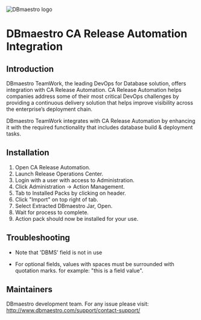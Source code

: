![DBmaestro logo](http://www.dbmaestro.com/wp-content/uploads/2013/02/main-logo1.png)

# DBmaestro CA Release Automation Integration

Introduction
------------

DBmaestro TeamWork, the leading DevOps for Database solution, offers integration with CA Release Automation. CA Release Automation helps companies address some of their most critical DevOps challenges by providing a continuous delivery solution that helps improve visibility across the enterprise’s deployment chain.

DBmaestro TeamWork integrates with CA Release Automation by enhancing it with the required functionality that includes database build & deployment tasks.

Installation
------------

1. Open CA Release Automation.
2. Launch Release Operations Center.
3. Login with a user with access to Administration.
4. Click Administration -> Action Management.
5. Tab to Installed Packs by clicking on header.
6. Click "Import" on top right of tab.
7. Select Extracted DBmaestro Jar, Open.
8. Wait for process to complete.
9. Action pack should now be installed for your use.

Troubleshooting
---------------

* Note that 'DBMS' field is not in use

* For optional fields, values with spaces must be surrounded with quotation marks. for example: "this is a field value".



Maintainers
------------

DBmaestro development team. For any issue please visit: http://www.dbmaestro.com/support/contact-support/


